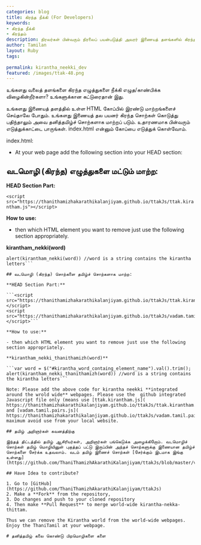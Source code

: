 ```yaml
---
categories: blog
title: கிரந்த நீக்கி (For Developers)
keywords: 
- கிரந்த நீக்கி
- கிரந்தம்
description: நிரலர்கள் பின்வரும் நிரலைப் பயன்படுத்தி அவரர் இணையத் தளங்களில் கிரந்தப் பயன்பாட்டை குறைக்க முடியும். முடிந்தால் இந்த நிரலை மேம்படுத்த முயலாலாம்.
author: Tamilan
layout: Ruby
tags: 
 
permalink: kirantha_neekki_dev
featured: /images/ttak-48.png
---
```


உங்களது வலைத் தளங்களை கிரந்த எழுத்துகளை நீக்கி எழுத/காண்பிக்க விழைகின்றீர்களா? உங்களுக்கான கட்டுரைதான் இது.

உங்களது இணையத் தளத்தில் உள்ள HTML கோப்பில் இரண்டு மாற்றங்களைச் செய்தாலே போதும். உங்களது இணையத் தல பயனர் கிரந்த சொற்கள் கொடுத்து பதிந்தாலும் அவை தனித்தமிழ்ச் சொற்களாக மாற்றப் படும். உதாரணமாக பின்வரும் எடுத்துக்காட்டை பாருங்கள். index.html என்னும் கோப்பை எடுத்துக் கொள்வோம்.

index.html:
	

 - At your web page add the following section into your HEAD section:

## வடமொழி (கிரந்த) எழுத்துகளை மட்டும் மாற்ற:
**HEAD Section Part:**

```<script src="https://thanithamizhakarathikalanjiyam.github.io/ttakJs/ttak.kirantham.js"></script>```

**How to use:**

- then which HTML element you want to remove just use the following section appropriately.	

**kirantham_nekki(word)**

```var word = $("#kirantha_word_containg_element_name").val().trim();
alert(kirantham_nekki(word)) //word is a string contains the kirantha letters```

## வடமொழி (கிரந்த) சொற்களை தமிழ்ச் சொற்களாக மாற்ற:

**HEAD Section Part:**

```<script src="https://thanithamizhakarathikalanjiyam.github.io/ttakJs/ttak.kirantham.js"></script>
<script src="https://thanithamizhakarathikalanjiyam.github.io/ttakJs/vadam.tamil.pairs.js"></script>```

**How to use:**

- then which HTML element you want to remove just use the following section appropriately.	

**kirantham_nekki_thanithamizh(word)**

```var word = $("#kirantha_word_containg_element_name").val().trim();
alert(kirantham_nekki_thanithamizh(word)) //word is a string contains the kirantha letters```

Note: Please add the above code for kirantha neekki **integrated around the wrold wide** webpages. Please use the  github integrated Javascript file only (means use [ttak.kirantham.js]( https://thanithamizhakarathikalanjiyam.github.io/ttakJs/ttak.kirantham.js) and [vadam.tamil.pairs.js]( https://thanithamizhakarathikalanjiyam.github.io/ttakJs/vadam.tamil.pairs.js)), maximum avoid use from your local website.

## தமிழ் அறிஞர்கள் கவனத்திற்கு

இந்தத் திட்டத்தில் தமிழ் ஆசிரியர்கள், அறிஞர்கள் பங்கெடுக்க அழைக்கிறோம். வடமொழிச் சொற்கள் தமிழ் மொழியினுள் புகுத்தப் பட்டு இருப்பின் அந்தச் சொற்களுக்கு இணையான தமிழ்ச் சொற்களை சேர்க்க உதவலாம். வடம் தமிழ் இணைச் சொற்கள் [சேர்க்கும் இடமாக இங்கு உள்ளது](https://github.com/ThaniThamizhAkarathiKalanjiyam/ttakJs/blob/master/vadam.tamil.pairs.js).

## Have Idea to contribute?

1. Go to [GitHub](https://github.com/ThaniThamizhAkarathiKalanjiyam/ttakJs)
2. Make a **Fork** from the repository, 
3. Do changes and push to your cloned repository
4. Then make **Pull Request** to merge world-wide kirantha-nekka-thittam.

Thus we can remove the Kirantha world from the world-wide webpages. Enjoy the ThaniTamil at your webpage.

# தனித்தமிழ் கலை கொண்டு பிறமொழிகளை களை
